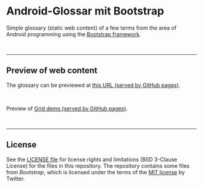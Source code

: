 # Android-Glossar mit Bootstrap #

Simple glossary (static web content) of a few terms from the area of Android programming using the [Bootstrap framework](https://getbootstrap.com/).

<br>

----
## Preview of web content ##

The glossary can be previewed at [this URL (served by GitHub pages)](https://mdecker-mobilecomputing.github.io/HTML_AndroidGlossarMitBootstrap/index.html).

<br>

Preview of [Grid demo (served by GitHub pages)](https://mdecker-mobilecomputing.github.io/HTML_AndroidGlossarMitBootstrap/grid-demo.html).

<br>

----
## License ##

See the [LICENSE file](LICENSE.md) for license rights and limitations (BSD 3-Clause License)
for the files in this repository.
The repository contains some files from *Bootstrap*, which is licensed under the terms of the [MIT license](https://getbootstrap.com/docs/4.6/about/license/) by Twitter.

